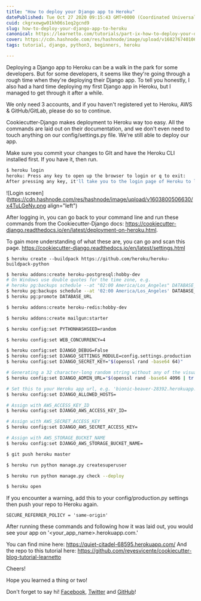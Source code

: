 ```yaml
---
title: "How to deploy your Django app to Heroku"
datePublished: Tue Oct 27 2020 09:15:43 GMT+0000 (Coordinated Universal Time)
cuid: ckgrxewgw01kh06s1eq2gcnd9
slug: how-to-deploy-your-django-app-to-heroku
canonical: https://learnetto.com/tutorials/part-ix-how-to-deploy-your-django-app-to-heroku-for-free
cover: https://cdn.hashnode.com/res/hashnode/image/upload/v1682767401067/a8e42e32-b6d0-4b2d-9eac-636fb6601142.jpeg
tags: tutorial, django, python3, beginners, heroku

---
```


Deploying a Django app to Heroku can be a walk in the park for some developers. But for some developers, it seems like they're going through a rough time when they're deploying their Django app. To tell you honestly, I also had a hard time deploying my first Django app in Heroku, but I managed to get through it after a while.

We only need 3 accounts, and if you haven't registered yet to Heroku, AWS & GitHub/GitLab, please do so to continue.

Cookiecutter-Django makes deployment to Heroku way too easy. All the commands are laid out on their documentation, and we don't even need to touch anything on our config/settings.py file. We're still able to deploy our app.

Make sure you commit your changes to GIt and have the Heroku CLI installed first. If you have it, then run.

```bash
$ heroku login
heroku: Press any key to open up the browser to login or q to exit:
After pressing any key, it'll take you to the login page of Heroku to login.
```

![Login screen](https://cdn.hashnode.com/res/hashnode/image/upload/v1603800506630/x4TuLGeNy.png align="left")

After logging in, you can go back to your command line and run these commands from the Cookiecutter-Django docs: https://cookiecutter-django.readthedocs.io/en/latest/deployment-on-heroku.html.

To gain more understanding of what these are, you can go and scan this page. https://cookiecutter-django.readthedocs.io/en/latest/settings.html

`$ heroku create --buildpack https://github.com/heroku/heroku-buildpack-python`

```bash
$ heroku addons:create heroku-postgresql:hobby-dev
# On Windows use double quotes for the time zone, e.g.
# heroku pg:backups schedule --at "02:00 America/Los_Angeles" DATABASE_URL
$ heroku pg:backups schedule --at '02:00 America/Los_Angeles' DATABASE_URL
$ heroku pg:promote DATABASE_URL

$ heroku addons:create heroku-redis:hobby-dev

$ heroku addons:create mailgun:starter

$ heroku config:set PYTHONHASHSEED=random

$ heroku config:set WEB_CONCURRENCY=4

$ heroku config:set DJANGO_DEBUG=False
$ heroku config:set DJANGO_SETTINGS_MODULE=config.settings.production
$ heroku config:set DJANGO_SECRET_KEY="$(openssl rand -base64 64)"

# Generating a 32 character-long random string without any of the visually similar characters "IOl01":
$ heroku config:set DJANGO_ADMIN_URL="$(openssl rand -base64 4096 | tr -dc 'A-HJ-NP-Za-km-z2-9' | head -c 32)/"

# Set this to your Heroku app url, e.g. 'bionic-beaver-28392.herokuapp.com'
$ heroku config:set DJANGO_ALLOWED_HOSTS=

# Assign with AWS_ACCESS_KEY_ID
$ heroku config:set DJANGO_AWS_ACCESS_KEY_ID=

# Assign with AWS_SECRET_ACCESS_KEY
$ heroku config:set DJANGO_AWS_SECRET_ACCESS_KEY=

# Assign with AWS_STORAGE_BUCKET_NAME
$ heroku config:set DJANGO_AWS_STORAGE_BUCKET_NAME=

$ git push heroku master

$ heroku run python manage.py createsuperuser

$ heroku run python manage.py check --deploy

$ heroku open
```

If you encounter a warning, add this to your config/production.py settings then push your repo to Heroku again.

`SECURE_REFERRER_POLICY = 'same-origin'`

After running these commands and following how it was laid out, you would see your app on '&lt;your\_app\_name&gt;.herokuapp.com.'

You can find mine here: https://quiet-citadel-68595.herokuapp.com/ And the repo to this tutorial here: https://github.com/reyesvicente/cookiecutter-blog-tutorial-learnetto

Cheers!

Hope you learned a thing or two!

Don't forget to say hi! [Facebook](https://facebook.com/highcenbugtv), [Twitter](https://twitter.com/highcenburg) and [GitHub](https://github.com/reyesvicente)!